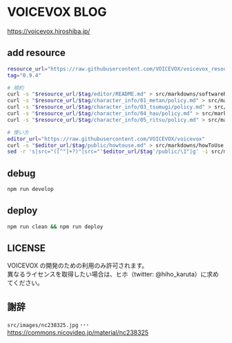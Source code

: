 # VOICEVOX BLOG

https://voicevox.hiroshiba.jp/

## add resource

```bash
resource_url="https://raw.githubusercontent.com/VOICEVOX/voicevox_resource"
tag="0.9.4"

# 規約
curl -s "$resource_url/$tag/editor/README.md" > src/markdowns/softwareReadme.md
curl -s "$resource_url/$tag/character_info/01_metan/policy.md" > src/markdowns/libraryReadmeTohoku.md
curl -s "$resource_url/$tag/character_info/03_tsumugi/policy.md" > src/markdowns/libraryReadmeTsumugi.md
curl -s "$resource_url/$tag/character_info/04_hau/policy.md" > src/markdowns/libraryReadmeHau.md
curl -s "$resource_url/$tag/character_info/05_ritsu/policy.md" > src/markdowns/libraryReadmeRitsu.md

# 使い方
editor_url="https://raw.githubusercontent.com/VOICEVOX/voicevox"
curl -s "$editor_url/$tag/public/howtouse.md" > src/markdowns/howToUse.md
sed -r 's|src="([^"]+?)"|src="'$editor_url/$tag'/public/\1"|g' -i src/markdowns/howToUse.md
```

## debug

```bash
npm run develop
```

## deploy

```bash
npm run clean && npm run deploy
```

## LICENSE

VOICEVOX の開発のための利用のみ許可されます。  
異なるライセンスを取得したい場合は、ヒホ（twitter: @hiho_karuta）に求めてください。

## 謝辞

`src/images/nc238325.jpg` ･･･ https://commons.nicovideo.jp/material/nc238325
